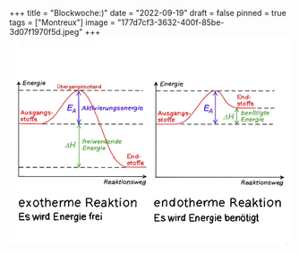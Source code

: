 +++
title = "Blockwoche:)"
date = "2022-09-19"
draft = false
pinned = true
tags = ["Montreux"]
image = "177d7cf3-3632-400f-85be-3d07f1970f5d.jpeg"
+++
![Hallo. Heute ist Montag. Am Dienstag gehen wir nach Montreux](177d7cf3-3632-400f-85be-3d07f1970f5d.jpeg "Montreux")